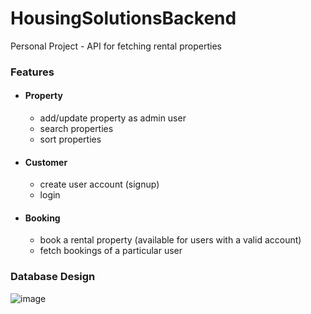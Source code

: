 # HousingSolutionsBackend
Personal Project - API for fetching rental properties 

### Features 

* #### Property 
  * add/update property as admin user
  * search properties 
  * sort properties

* #### Customer 
  * create user account (signup)
  * login

* #### Booking 
  * book a rental property (available for users with a valid account)
  * fetch bookings of a particular user

### Database Design
![image](https://user-images.githubusercontent.com/42696940/87773985-37df9980-c824-11ea-8daa-6fb843b9fda3.png)
